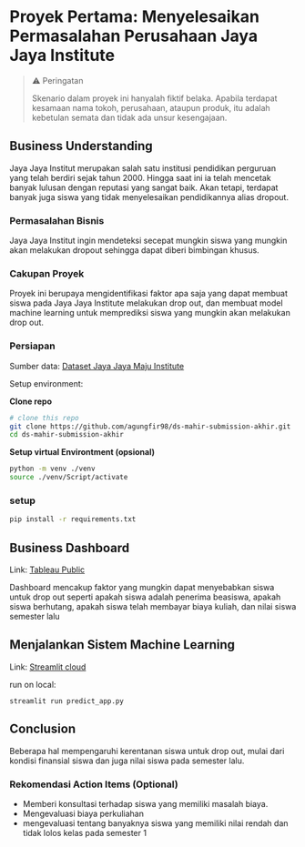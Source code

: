 # Proyek Pertama: Menyelesaikan Permasalahan Perusahaan Jaya Jaya Institute

> ⚠️ Peringatan 
> 
> Skenario dalam proyek ini hanyalah fiktif belaka. Apabila terdapat kesamaan nama tokoh, perusahaan, ataupun produk, itu adalah kebetulan semata dan tidak ada unsur kesengajaan.
## Business Understanding
Jaya Jaya Institut merupakan salah satu institusi pendidikan perguruan yang telah berdiri sejak tahun 2000. Hingga saat ini ia telah mencetak banyak lulusan dengan reputasi yang sangat baik. Akan tetapi, terdapat banyak juga siswa yang tidak menyelesaikan pendidikannya alias dropout.

### Permasalahan Bisnis
Jaya Jaya Institut ingin mendeteksi secepat mungkin siswa yang mungkin akan melakukan dropout sehingga dapat diberi bimbingan khusus.

### Cakupan Proyek
Proyek ini berupaya mengidentifikasi faktor apa saja yang dapat membuat siswa pada Jaya Jaya Institute melakukan drop out, dan membuat model machine learning untuk memprediksi siswa yang mungkin akan melakukan drop out.

### Persiapan

Sumber data: [Dataset Jaya Jaya Maju Institute](https://github.com/dicodingacademy/dicoding_dataset/blob/main/students_performance/data.csv)

Setup environment:

**Clone repo**
```bash
# clone this repo 
git clone https://github.com/agungfir98/ds-mahir-submission-akhir.git
cd ds-mahir-submission-akhir
```
**Setup virtual Environtment (opsional)**
```bash
python -m venv ./venv
source ./venv/Script/activate
```
### setup
```bash
pip install -r requirements.txt
```
## Business Dashboard
Link: [Tableau Public](https://public.tableau.com/views/student-performance_17449614272170/Dashboard1?:language=en-US&:sid=&:redirect=auth&:display_count=n&:origin=viz_share_link)

Dashboard mencakup faktor yang mungkin dapat menyebabkan siswa untuk drop out seperti apakah siswa adalah penerima beasiswa, apakah siswa berhutang, apakah siswa telah membayar biaya kuliah, dan nilai siswa semester lalu

## Menjalankan Sistem Machine Learning
Link: [Streamlit cloud](https://agungfir98-ds-mahir-submission-akhir-prediction-app.streamlit.app/)

run on local:
```shell
streamlit run predict_app.py
```

## Conclusion

Beberapa hal mempengaruhi kerentanan siswa untuk drop out, mulai dari kondisi finansial siswa dan juga nilai siswa pada semester lalu.

### Rekomendasi Action Items (Optional)

- Memberi konsultasi terhadap siswa yang memiliki masalah biaya.
- Mengevaluasi biaya perkuliahan
- mengevaluasi tentang banyaknya siswa yang memiliki nilai rendah dan tidak lolos kelas pada semester 1